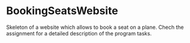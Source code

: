 # BookingSeatsWebsite
Skeleton of a website which allows to book a seat on a plane. Chech the assignment for a detailed description of the program tasks.
